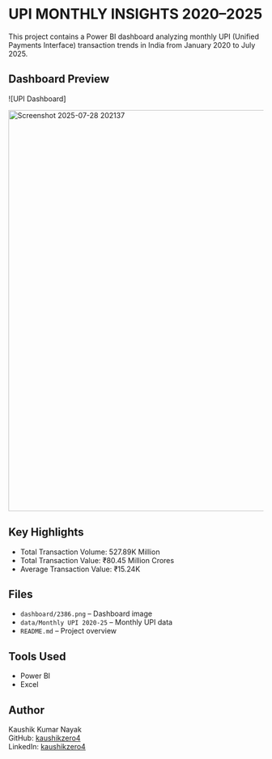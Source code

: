 
# UPI MONTHLY INSIGHTS 2020–2025

This project contains a Power BI dashboard analyzing monthly UPI (Unified Payments Interface) transaction trends in India from January 2020 to July 2025.

## Dashboard Preview

![UPI Dashboard]

<img width="1434" height="793" alt="Screenshot 2025-07-28 202137" src="https://github.com/user-attachments/assets/f975dca6-a0e5-4b5f-b013-83c6dc8e33e2" />


## Key Highlights

- Total Transaction Volume: 527.89K Million  
- Total Transaction Value: ₹80.45 Million Crores  
- Average Transaction Value: ₹15.24K

## Files

- `dashboard/2386.png` – Dashboard image  
- `data/Monthly UPI 2020-25` – Monthly UPI data  
- `README.md` – Project overview

## Tools Used

- Power BI  
- Excel 

## Author

Kaushik Kumar Nayak  
GitHub: [kaushikzero4](https://github.com/kaushikzero4)  
LinkedIn: [kaushikzero4](https://www.linkedin.com/in/kaushikzero4)
